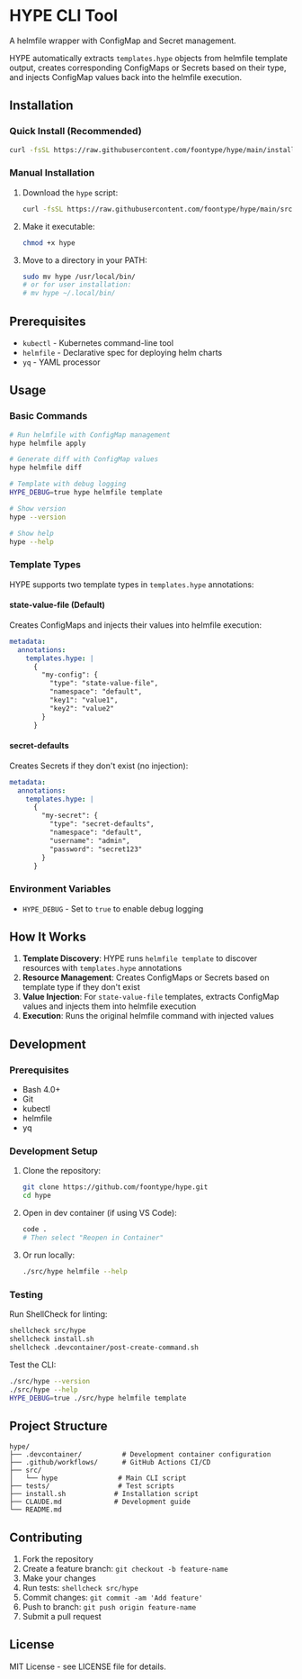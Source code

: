 # HYPE CLI Tool

A helmfile wrapper with ConfigMap and Secret management.

HYPE automatically extracts `templates.hype` objects from helmfile template output, creates corresponding ConfigMaps or Secrets based on their type, and injects ConfigMap values back into the helmfile execution.

## Installation

### Quick Install (Recommended)

```bash
curl -fsSL https://raw.githubusercontent.com/foontype/hype/main/install.sh | bash
```

### Manual Installation

1. Download the `hype` script:
   ```bash
   curl -fsSL https://raw.githubusercontent.com/foontype/hype/main/src/hype -o hype
   ```

2. Make it executable:
   ```bash
   chmod +x hype
   ```

3. Move to a directory in your PATH:
   ```bash
   sudo mv hype /usr/local/bin/
   # or for user installation:
   # mv hype ~/.local/bin/
   ```

## Prerequisites

- `kubectl` - Kubernetes command-line tool
- `helmfile` - Declarative spec for deploying helm charts
- `yq` - YAML processor

## Usage

### Basic Commands

```bash
# Run helmfile with ConfigMap management
hype helmfile apply

# Generate diff with ConfigMap values
hype helmfile diff

# Template with debug logging
HYPE_DEBUG=true hype helmfile template

# Show version
hype --version

# Show help
hype --help
```

### Template Types

HYPE supports two template types in `templates.hype` annotations:

#### state-value-file (Default)
Creates ConfigMaps and injects their values into helmfile execution:
```yaml
metadata:
  annotations:
    templates.hype: |
      {
        "my-config": {
          "type": "state-value-file",
          "namespace": "default",
          "key1": "value1",
          "key2": "value2"
        }
      }
```

#### secret-defaults
Creates Secrets if they don't exist (no injection):
```yaml
metadata:
  annotations:
    templates.hype: |
      {
        "my-secret": {
          "type": "secret-defaults",
          "namespace": "default",
          "username": "admin",
          "password": "secret123"
        }
      }
```

### Environment Variables

- `HYPE_DEBUG` - Set to `true` to enable debug logging

## How It Works

1. **Template Discovery**: HYPE runs `helmfile template` to discover resources with `templates.hype` annotations
2. **Resource Management**: Creates ConfigMaps or Secrets based on template type if they don't exist
3. **Value Injection**: For `state-value-file` templates, extracts ConfigMap values and injects them into helmfile execution
4. **Execution**: Runs the original helmfile command with injected values

## Development

### Prerequisites

- Bash 4.0+
- Git
- kubectl
- helmfile
- yq

### Development Setup

1. Clone the repository:
   ```bash
   git clone https://github.com/foontype/hype.git
   cd hype
   ```

2. Open in dev container (if using VS Code):
   ```bash
   code .
   # Then select "Reopen in Container"
   ```

3. Or run locally:
   ```bash
   ./src/hype helmfile --help
   ```

### Testing

Run ShellCheck for linting:
```bash
shellcheck src/hype
shellcheck install.sh
shellcheck .devcontainer/post-create-command.sh
```

Test the CLI:
```bash
./src/hype --version
./src/hype --help
HYPE_DEBUG=true ./src/hype helmfile template
```

## Project Structure

```
hype/
├── .devcontainer/          # Development container configuration
├── .github/workflows/      # GitHub Actions CI/CD
├── src/
│   └── hype               # Main CLI script
├── tests/                 # Test scripts
├── install.sh            # Installation script
├── CLAUDE.md             # Development guide
└── README.md
```

## Contributing

1. Fork the repository
2. Create a feature branch: `git checkout -b feature-name`
3. Make your changes
4. Run tests: `shellcheck src/hype`
5. Commit changes: `git commit -am 'Add feature'`
6. Push to branch: `git push origin feature-name`
7. Submit a pull request

## License

MIT License - see LICENSE file for details.